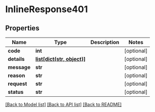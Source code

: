 # InlineResponse401

## Properties
Name | Type | Description | Notes
------------ | ------------- | ------------- | -------------
**code** | **int** |  | [optional] 
**details** | [**list[dict(str, object)]**](dict.md) |  | [optional] 
**message** | **str** |  | [optional] 
**reason** | **str** |  | [optional] 
**request** | **str** |  | [optional] 
**status** | **str** |  | [optional] 

[[Back to Model list]](../README.md#documentation-for-models) [[Back to API list]](../README.md#documentation-for-api-endpoints) [[Back to README]](../README.md)


